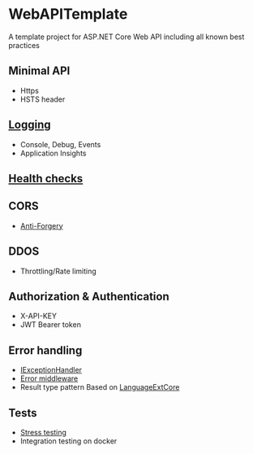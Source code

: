 # WebAPITemplate
A template project for ASP.NET Core Web API including all known best practices

## Minimal API
 - Https
 - HSTS header

## [Logging](https://learn.microsoft.com/en-us/aspnet/core/fundamentals/logging/?view=aspnetcore-8.0)
- Console, Debug, Events
- Application Insights

## [Health checks](https://learn.microsoft.com/en-us/aspnet/core/host-and-deploy/health-checks?view=aspnetcore-8.0)

## CORS
- [Anti-Forgery](https://learn.microsoft.com/en-us/aspnet/core/security/anti-request-forgery?view=aspnetcore-8.0#afwma)

## DDOS
 - Throttling/Rate limiting

## Authorization & Authentication
 - X-API-KEY
 - JWT Bearer token
 
## Error handling
- [IExceptionHandler](https://learn.microsoft.com/en-us/aspnet/core/fundamentals/error-handling?view=aspnetcore-8.0#iexceptionhandler)
- [Error middleware](https://learn.microsoft.com/en-us/aspnet/core/fundamentals/error-handling?view=aspnetcore-8.0)
- Result type pattern
  Based on [LanguageExtCore](https://github.com/louthy/language-ext/blob/main/LanguageExt.Core/Common/Result/Result.cs)

## Tests
- [Stress testing](https://learn.microsoft.com/en-us/aspnet/core/test/load-tests?view=aspnetcore-8.0)
- Integration testing on docker